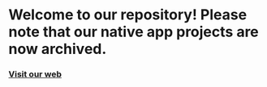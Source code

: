 # Welcome to our repository! Please note that our native app projects are now archived.

### [Visit our web](https://mixdrinks.org/)
